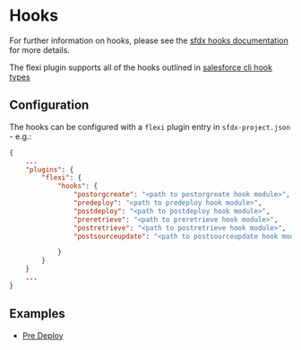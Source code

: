 # Hooks

For further information on hooks, please see the [sfdx hooks documentation](https://developer.salesforce.com/docs/atlas.en-us.sfdx_cli_plugins.meta/sfdx_cli_plugins/cli_plugins_customize_hooks.htm) for more details.

The flexi plugin supports all of the hooks outlined in [salesforce cli hook types](https://developer.salesforce.com/docs/atlas.en-us.sfdx_cli_plugins.meta/sfdx_cli_plugins/cli_plugins_customize_hooks_list.htm)

## Configuration

The hooks can be configured with a `flexi` plugin entry in `sfdx-project.json` - e.g.:

```json
{
    ...
    "plugins": {
        "flexi": {
            "hooks": {
                "postorgcreate": "<path to postorgreate hook module>",
                "predeploy": "<path to predeploy hook module>",
                "postdeploy": "<path to postdeploy hook module>",
                "preretrieve": "<path to preretrieve hook module>",
                "postretrieve": "<path to postretrieve hook module>",
                "postsourceupdate": "<path to postsourceupdate hook module>"

            }
        }
    }
    ...
}
```

## Examples

- [Pre Deploy](./predeploy.md)

